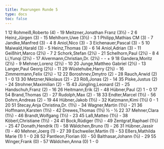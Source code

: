 ```yaml
---
title: Paarungen Runde 5
type: docs
toc: false
---
```



<runde>
1	12	Rohmeiß,Roberto		(4)	-	19	Meitzner,Jonathan Franz		(3½)		-		 
2	6	Heinz,Jürgen		(3)	-	15	Mehlhorn,Uwe		(3½)		-		 
3	1	Philipp,Mathias	CM	(3)	-	7	Jandke,Manfred		(3)		-		 
4	8	Aniol,Nico		(3)	-	3	Eichenauer,Pascal		(3)		-		 
5	10	Maiwald,Harald		(3)	-	5	Heinz,Thomas		(3)		-		 
6	14	Aniol,Adrian		(3)	-	11	Geißhirt,Marco		(2½)		-		 
7	2	Schork,Stefan		(2½)	-	21	Schelhorn,Paul		(2½)		-		 
8	4	Li,Yunqi		(2½)	-	17	Alvermann,Christian,Dr.		(2½)	-	-	+	 
9	18	Gandera,Moritz		(2½)	-	9	Mehner,Lorenz		(2½)		-		 
10	20	Junge,Mattheo Gabriel		(2½)	-	13	Langer,Paul Georg		(2½)		-		 
11	29	Wüstehube,Harry		(2½)	-	16	Zimmermann,Felix		(2½)		-		 
12	22	Boroshnev,Dmytro		(2)	-	28	Rauch,Arwid		(2)	1	-	0	 
13	30	Metzner,Nikolaus		(2)	-	23	Röß,Jonas		(2)		-		 
14	35	Piske,Justus		(2)	-	24	Strohner,Maximilian		(2)		-		 
15	43	Jüngling,Leonard		(2)	-	25	Handschuh,Franz		(2)		-		 
16	26	Heitmann,Erik		(2)	-	48	Hübner,Paul		(2)	1	-	0	 
17	54	Brand,Thomas		(2)	-	27	Rudolph,Max		(2)		-		 
18	33	Endter,Marcel		(1½)	-	56	Dohrn,Andreas		(2)		-		 
19	44	Hübner,Jakob		(1½)	-	32	Katzmann,Kimi		(1½)	0	-	1	 
20	51	Stecay,Anja Christina,Dr.		(1½)	-	34	Wagner,Martin		(1½)		-		 
21	36	Hoffmann,Karsten		(1½)	-	42	Drewes,Thomas		(1½)	½	-	½	 
22	37	Mehner,Clara		(1½)	-	46	Brandt,Wolfgang		(1½)		-		 
23	45	Laß,Matteo		(1½)	-	38	Köberl,Christiane		(1½)		-		 
24	41	Bock,Rüdiger		(1½)	-	49	Zentgraf,Raphael		(1½)		-		 
25	47	Donath,Hendrik		(1)	-	58	Wäldchen,Bruno		(1)		-		 
26	31	Hübner,Jassir		(1)	-	40	Mehner,Joerg		(1)		-		 
27	39	Eschweiler,Martin		(1)	-	53	Eßers,Mathilda Marie		(1)	1	-	0	 
28	52	Pantleon,Florian		(0)	-	50	Balthasar,Johann		(½)		-		 
29	55	Winger,Frank		(0)	-	57	Wäldchen,Anna		(0)	1	-	0	 
</runde>